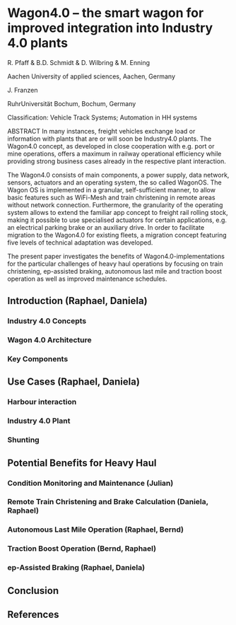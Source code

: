 # Wagon4.0 – the smart wagon for improved integration into Industry 4.0 plants

R. Pfaff & B.D. Schmidt & D. Wilbring & M. Enning

Aachen University of applied sciences, Aachen, Germany

J. Franzen

RuhrUniversität Bochum, Bochum, Germany

Classification: Vehicle Track Systems; Automation in HH systems

ABSTRACT In many instances, freight vehicles exchange load or
information with plants that are or will soon be Industry4.0 plants. The
Wagon4.0 concept, as developed in close cooperation with e.g. port or
mine operations, offers a maximum in railway operational efficiency
while providing strong business cases already in the respective plant
interaction.

The Wagon4.0 consists of main components, a power supply, data network,
sensors, actuators and an operating system, the so called WagonOS. The
Wagon OS is implemented in a granular, self-sufficient manner, to allow
basic features such as WiFi-Mesh and train christening in remote areas
without network connection. Furthermore, the granularity of the
operating system allows to extend the familiar app concept to freight
rail rolling stock, making it possible to use specialised actuators for
certain applications, e.g. an electrical parking brake or an auxiliary
drive. In order to facilitate migration to the Wagon4.0 for existing
fleets, a migration concept featuring five levels of technical
adaptation was developed.

The present paper investigates the benefits of Wagon4.0-implementations
for the particular challenges of heavy haul operations by focusing on
train christening, ep-assisted braking, autonomous last mile and
traction boost operation as well as improved maintenance schedules.

## Introduction (Raphael, Daniela)

### Industry 4.0 Concepts

### Wagon 4.0 Architecture

### Key Components

## Use Cases (Raphael, Daniela)

### Harbour interaction

### Industry 4.0 Plant

### Shunting

## Potential Benefits for Heavy Haul

### Condition Monitoring and Maintenance (Julian)

### Remote Train Christening and Brake Calculation (Daniela, Raphael)

### Autonomous Last Mile Operation (Raphael, Bernd)

### Traction Boost Operation (Bernd, Raphael)

### ep-Assisted Braking (Raphael, Daniela)

## Conclusion

## References

